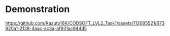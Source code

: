 # Demonstration
https://github.com/Kazuto16K/CODSOFT_LVL2_Task1/assets/112095521/673920a1-2138-4aac-ac3a-af931ac944d5
